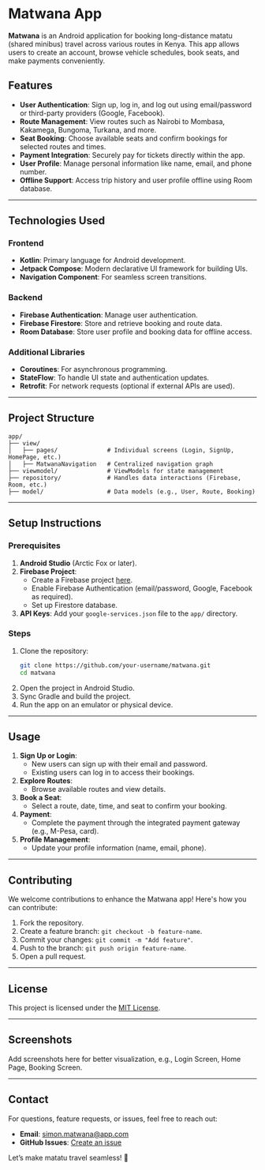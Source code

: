 # Matwana App

**Matwana** is an Android application for booking long-distance matatu (shared minibus) travel across various routes in Kenya. This app allows users to create an account, browse vehicle schedules, book seats, and make payments conveniently. 

## Features
- **User Authentication**: Sign up, log in, and log out using email/password or third-party providers (Google, Facebook).
- **Route Management**: View routes such as Nairobi to Mombasa, Kakamega, Bungoma, Turkana, and more.
- **Seat Booking**: Choose available seats and confirm bookings for selected routes and times.
- **Payment Integration**: Securely pay for tickets directly within the app.
- **User Profile**: Manage personal information like name, email, and phone number.
- **Offline Support**: Access trip history and user profile offline using Room database.

---

## Technologies Used
### Frontend
- **Kotlin**: Primary language for Android development.
- **Jetpack Compose**: Modern declarative UI framework for building UIs.
- **Navigation Component**: For seamless screen transitions.

### Backend
- **Firebase Authentication**: Manage user authentication.
- **Firebase Firestore**: Store and retrieve booking and route data.
- **Room Database**: Store user profile and booking data for offline access.

### Additional Libraries
- **Coroutines**: For asynchronous programming.
- **StateFlow**: To handle UI state and authentication updates.
- **Retrofit**: For network requests (optional if external APIs are used).

---

## Project Structure
```
app/
├── view/
│   ├── pages/              # Individual screens (Login, SignUp, HomePage, etc.)
│   ├── MatwanaNavigation   # Centralized navigation graph
├── viewmodel/              # ViewModels for state management
├── repository/             # Handles data interactions (Firebase, Room, etc.)
├── model/                  # Data models (e.g., User, Route, Booking)
```

---

## Setup Instructions
### Prerequisites
1. **Android Studio** (Arctic Fox or later).
2. **Firebase Project**:
   - Create a Firebase project [here](https://console.firebase.google.com/).
   - Enable Firebase Authentication (email/password, Google, Facebook as required).
   - Set up Firestore database.
3. **API Keys**: Add your `google-services.json` file to the `app/` directory.

### Steps
1. Clone the repository:
   ```bash
   git clone https://github.com/your-username/matwana.git
   cd matwana
   ```
2. Open the project in Android Studio.
3. Sync Gradle and build the project.
4. Run the app on an emulator or physical device.

---

## Usage
1. **Sign Up or Login**:
   - New users can sign up with their email and password.
   - Existing users can log in to access their bookings.
2. **Explore Routes**:
   - Browse available routes and view details.
3. **Book a Seat**:
   - Select a route, date, time, and seat to confirm your booking.
4. **Payment**:
   - Complete the payment through the integrated payment gateway (e.g., M-Pesa, card).
5. **Profile Management**:
   - Update your profile information (name, email, phone).

---

## Contributing
We welcome contributions to enhance the Matwana app! Here's how you can contribute:
1. Fork the repository.
2. Create a feature branch: `git checkout -b feature-name`.
3. Commit your changes: `git commit -m "Add feature"`.
4. Push to the branch: `git push origin feature-name`.
5. Open a pull request.

---

## License
This project is licensed under the [MIT License](LICENSE).

---

## Screenshots
Add screenshots here for better visualization, e.g., Login Screen, Home Page, Booking Screen.

---

## Contact
For questions, feature requests, or issues, feel free to reach out:
- **Email**: simon.matwana@app.com
- **GitHub Issues**: [Create an issue](https://github.com/your-username/matwana/issues)

Let’s make matatu travel seamless! 🚐
